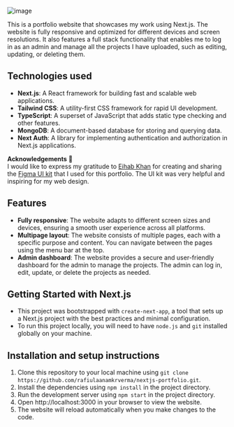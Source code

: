 
![image](https://github.com/rafiulaanamkrverma/nextjs-portfolio/assets/106578262/262e378a-e396-4935-94e8-f223050a1d15)


This is a portfolio website that showcases my work using Next.js. The website is fully responsive and optimized for different devices and screen resolutions. It also features a full stack functionality that enables me to log in as an admin and manage all the projects I have uploaded, such as editing, updating, or deleting them.

## Technologies used 

- **Next.js**: A React framework for building fast and scalable web applications.
- **Tailwind CSS**: A utility-first CSS framework for rapid UI development.
- **TypeScript**: A superset of JavaScript that adds static type checking and other features.
- **MongoDB**: A document-based database for storing and querying data.
- **Next Auth**: A library for implementing authentication and authorization in Next.js applications.

**Acknowledgements** 🙌\
I would like to express my gratitude to [Eihab Khan](https://github.com/eihabkhan) for creating and sharing the [Figma UI kit](https://www.figma.com/community/file/1266863403759514317) that I used for this portfolio. The UI kit was very helpful and inspiring for my web design.

## Features
- **Fully responsive**: The website adapts to different screen sizes and devices, ensuring a smooth user experience across all platforms.
- **Multipage layout**: The website consists of multiple pages, each with a specific purpose and content. You can navigate between the pages using the menu bar at the top.
- **Admin dashboard**: The website provides a secure and user-friendly dashboard for the admin to manage the projects. The admin can log in, edit, update, or delete the projects as needed.


## Getting Started with Next.js

- This project was bootstrapped with `create-next-app`, a tool that sets up a Next.js project with the best practices and minimal configuration.
- To run this project locally, you will need to have `node.js` and `git` installed globally on your machine.

## Installation and setup instructions

1. Clone this repository to your local machine using `git clone https://github.com/rafiulaanamkrverma/nextjs-portfolio.git`.
2. Install the dependencies using `npm install` in the project directory.
3. Run the development server using `npm start` in the project directory.
4. Open http://localhost:3000 in your browser to view the website.
5. The website will reload automatically when you make changes to the code.
